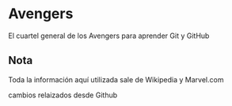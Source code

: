 # Avengers

El cuartel general de los Avengers para aprender Git y GitHub

## Nota
Toda la información aquí utilizada sale de Wikipedia y Marvel.com 

cambios relaizados desde Github
